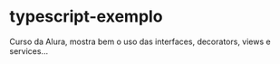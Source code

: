 # typescript-exemplo

Curso da Alura, mostra bem o uso das interfaces, decorators, views e services...
